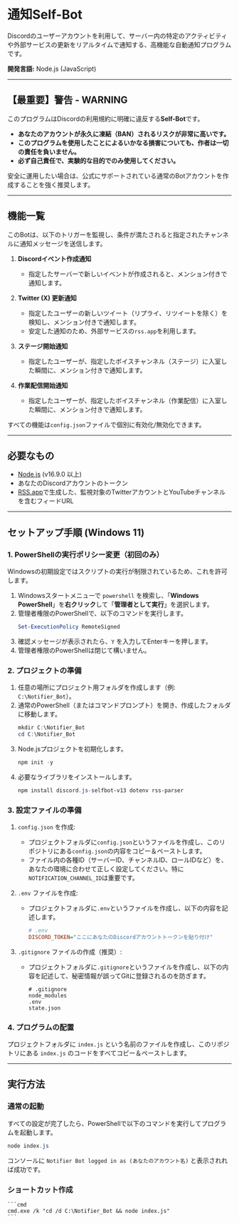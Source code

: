 
# 通知Self-Bot

Discordのユーザーアカウントを利用して、サーバー内の特定のアクティビティや外部サービスの更新をリアルタイムで通知する、高機能な自動通知プログラムです。

**開発言語:** Node.js (JavaScript)

---

## 【最重要】警告 - WARNING

このプログラムはDiscordの利用規約に明確に違反する**Self-Bot**です。

- **あなたのアカウントが永久に凍結（BAN）されるリスクが非常に高いです。**
- **このプログラムを使用したことによるいかなる損害についても、作者は一切の責任を負いません。**
- **必ず自己責任で、実験的な目的でのみ使用してください。**

安全に運用したい場合は、公式にサポートされている通常のBotアカウントを作成することを強く推奨します。

---

## 機能一覧

このBotは、以下のトリガーを監視し、条件が満たされると指定されたチャンネルに通知メッセージを送信します。

1.  **Discordイベント作成通知**
    - 指定したサーバーで新しいイベントが作成されると、メンション付きで通知します。

2.  **Twitter (X) 更新通知**
    - 指定したユーザーの新しいツイート（リプライ、リツイートを除く）を検知し、メンション付きで通知します。
    - 安定した通知のため、外部サービスの`rss.app`を利用します。

3.  **ステージ開始通知**
    - 指定したユーザーが、指定したボイスチャンネル（ステージ）に入室した瞬間に、メンション付きで通知します。

4.  **作業配信開始通知**
    - 指定したユーザーが、指定したボイスチャンネル（作業配信）に入室した瞬間に、メンション付きで通知します。

すべての機能は`config.json`ファイルで個別に有効化/無効化できます。

---

## 必要なもの

- [Node.js](https://nodejs.org/ja) (v16.9.0 以上)
- あなたのDiscordアカウントのトークン
- [RSS.app](https://rss.app/)で生成した、監視対象のTwitterアカウントとYouTubeチャンネルを含むフィードURL

---

## セットアップ手順 (Windows 11)

### 1. PowerShellの実行ポリシー変更（初回のみ）

Windowsの初期設定ではスクリプトの実行が制限されているため、これを許可します。

1.  Windowsスタートメニューで `powershell` を検索し、「**Windows PowerShell**」を**右クリック**して「**管理者として実行**」を選択します。
2.  管理者権限のPowerShellで、以下のコマンドを実行します。
    ```powershell
    Set-ExecutionPolicy RemoteSigned
    ```
3.  確認メッセージが表示されたら、`Y` を入力してEnterキーを押します。
4.  管理者権限のPowerShellは閉じて構いません。

### 2. プロジェクトの準備

1.  任意の場所にプロジェクト用フォルダを作成します（例: `C:\Notifier_Bot`）。
2.  通常のPowerShell（またはコマンドプロンプト）を開き、作成したフォルダに移動します。
    ```powershell
    mkdir C:\Notifier_Bot
    cd C:\Notifier_Bot
    ```
3.  Node.jsプロジェクトを初期化します。
    ```powershell
    npm init -y
    ```
4.  必要なライブラリをインストールします。
    ```powershell
    npm install discord.js-selfbot-v13 dotenv rss-parser
    ```

### 3. 設定ファイルの準備

1.  `config.json` を作成:
    - プロジェクトフォルダに`config.json`というファイルを作成し、このリポジトリにある`config.json`の内容をコピー＆ペーストします。
    - ファイル内の各種ID（サーバーID、チャンネルID、ロールIDなど）を、あなたの環境に合わせて正しく設定してください。特に`NOTIFICATION_CHANNEL_ID`は重要です。

2.  `.env` ファイルを作成:
    - プロジェクトフォルダに`.env`というファイルを作成し、以下の内容を記述します。
        ```ini
        # .env
        DISCORD_TOKEN="ここにあなたのDiscordアカウントトークンを貼り付け"
        ```

3.  `.gitignore` ファイルの作成（推奨）:
    - プロジェクトフォルダに`.gitignore`というファイルを作成し、以下の内容を記述して、秘密情報が誤ってGitに登録されるのを防ぎます。
        ```
        # .gitignore
        node_modules
        .env
        state.json
        ```

### 4. プログラムの配置

プロジェクトフォルダに `index.js` という名前のファイルを作成し、このリポジトリにある `index.js` のコードをすべてコピー＆ペーストします。

---

## 実行方法

### 通常の起動

すべての設定が完了したら、PowerShellで以下のコマンドを実行してプログラムを起動します。

```powershell
node index.js
```

コンソールに `Notifier Bot logged in as (あなたのアカウント名)` と表示されれば成功です。

### ショートカット作成

    ```cmd
    cmd.exe /k "cd /d C:\Notifier_Bot && node index.js"
    ```
